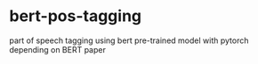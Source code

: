 # bert-pos-tagging
part of speech tagging using bert pre-trained model with pytorch depending on BERT paper

